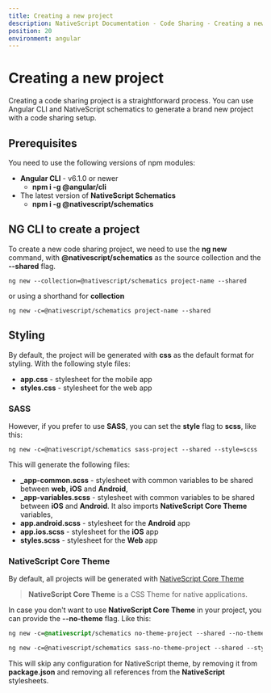 ```yaml
---
title: Creating a new project
description: NativeScript Documentation - Code Sharing - Creating a new project
position: 20
environment: angular
---
```


# Creating a new project

Creating a code sharing project is a straightforward process. You can use Angular CLI and NativeScript schematics to generate a brand new project with a code sharing setup.

## Prerequisites 

You need to use the following versions of npm modules:

 * **Angular CLI** - v6.1.0 or newer
	 * **npm i -g @angular/cli**
 * The latest version of **NativeScript Schematics** 
	 * **npm i -g @nativescript/schematics**

## NG CLI to create a project

To create a new code sharing project, we need to use the **ng new** command, with **@nativescript/schematics** as the source collection and the **--shared** flag.

```
ng new --collection=@nativescript/schematics project-name --shared
```

or using a shorthand for **collection**


```
ng new -c=@nativescript/schematics project-name --shared
```

## Styling

By default, the project will be generated with **css** as the default format for styling. With the following style files:

 * **app.css** - stylesheet for the mobile app
 * **styles.css** - stylesheet for the web app

### SASS

However, if you prefer to use **SASS**, you can set the **style** flag to **scss**, like this:

```
ng new -c=@nativescript/schematics sass-project --shared --style=scss
```

This will generate the following files:

 * **_app-common.scss** - stylesheet with common variables to be shared between **web**, **iOS** and **Android**,
 * **_app-variables.scss** - stylesheet with common variables to be shared between **iOS** and **Android**. It also imports **NativeScript Core Theme** variables,
 * **app.android.scss** - stylesheet for the **Android** app
 * **app.ios.scss** - stylesheet for the **iOS** app
 * **styles.scss** - stylesheet for the **Web** app
 
### NativeScript Core Theme
 
By default, all projects will be generated with [NativeScript Core Theme](../ui/theme)

> **NativeScript Core Theme** is a CSS Theme for native applications.

In case you don't want to use **NativeScript Core Theme** in your project, you can provide the **--no-theme** flag. Like this:

```CSS
ng new -c=@nativescript/schematics no-theme-project --shared --no-theme
```

```SCSS
ng new -c=@nativescript/schematics sass-no-theme-project --shared --style=scss --no-theme
```

This will skip any configuration for NativeScript theme, by removing it from **package.json** and removing all references from the **NativeScript** stylesheets.

